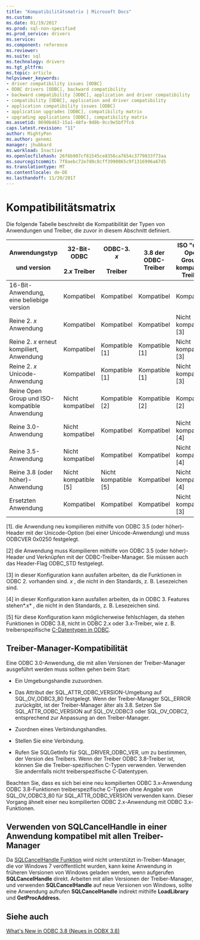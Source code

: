```yaml
---
title: "Kompatibilitätsmatrix | Microsoft Docs"
ms.custom: 
ms.date: 01/19/2017
ms.prod: sql-non-specified
ms.prod_service: drivers
ms.service: 
ms.component: reference
ms.reviewer: 
ms.suite: sql
ms.technology: drivers
ms.tgt_pltfrm: 
ms.topic: article
helpviewer_keywords:
- driver compatibility issues [ODBC]
- ODBC drivers [ODBC], backward compatibility
- backward compatibility [ODBC], application and driver compatibility
- compatibility [ODBC], application and driver compatibility
- application compatibility issues [ODBC]
- application upgrades [ODBC], compatibility matrix
- upgrading applications [ODBC], compatibility matrix
ms.assetid: 0690b463-15a1-48fa-9d0b-9cc9e5bf7fc6
caps.latest.revision: "11"
author: MightyPen
ms.author: genemi
manager: jhubbard
ms.workload: Inactive
ms.openlocfilehash: 26f6b907cf81545ce8356ca7654c3779833f73aa
ms.sourcegitcommit: 7f8aebc72e7d0c8cff3990865c9f1316996a67d5
ms.translationtype: MT
ms.contentlocale: de-DE
ms.lasthandoff: 11/20/2017
---
```

# <a name="compatibility-matrix"></a>Kompatibilitätsmatrix
Die folgende Tabelle beschreibt die Kompatibilität der Typen von Anwendungen und Treiber, die zuvor in diesem Abschnitt definiert.  
  
|Anwendungstyp<br /><br /> und version|32-Bit-ODBC<br /><br /> 2.*x* Treiber|ODBC-3. *x*<br /><br /> Treiber|3.8 der ODBC-Treiber|ISO "und" Open Group-kompatible Treiber|  
|--------------------------------------|-----------------------------------|---------------------------|---------------------|-----------------------------------------|  
|16-Bit-Anwendung, eine beliebige version|Kompatibel|Kompatibel|Kompatibel|Kompatibel|  
|Reine 2. *x* Anwendung|Kompatibel|Kompatibel|Kompatibel|Nicht kompatible [3]|  
|Reine 2. *x* erneut kompiliert, Anwendung|Kompatibel|Kompatible [1]|Kompatible [1]|Nicht kompatible [3]|  
|Reine 2. *x* Unicode-Anwendung|Kompatibel|Kompatible [1]|Kompatible [1]|Nicht kompatible [3]|  
|Reine Open Group und ISO-kompatible Anwendung|Nicht kompatibel|Kompatible [2]|Kompatible [2]|Kompatible [2]|  
|Reine 3.0-Anwendung|Nicht kompatibel|Kompatibel|Kompatibel|Nicht kompatible [4]|  
|Reine 3.5-Anwendung|Nicht kompatibel|Kompatibel|Kompatibel|Nicht kompatible [4]|  
|Reine 3.8 (oder höher)-Anwendung|Nicht kompatible [5]|Nicht kompatible [5]|Kompatibel|Nicht kompatible [4]|  
|Ersetzten Anwendung|Kompatibel|Kompatibel|Kompatibel|Nicht kompatible [3]|  
  
 [1]. die Anwendung neu kompilieren mithilfe von ODBC 3.5 (oder höher)-Header mit der Unicode-Option (bei einer Unicode-Anwendung) und muss ODBCVER 0x0250 festgelegt.  
  
 [2] die Anwendung muss Kompilieren mithilfe von ODBC 3.5 (oder höher)-Header und Verknüpfen mit der ODBC-Treiber-Manager. Sie müssen auch das Header-Flag ODBC_STD festgelegt.  
  
 [3] in dieser Konfiguration kann ausfallen arbeiten, da die Funktionen in ODBC 2. vorhanden sind. *x* , die nicht in den Standards, z. B. Lesezeichen sind.  
  
 [4] in dieser Konfiguration kann ausfallen arbeiten, da in ODBC 3. Features stehen*.x* , die nicht in den Standards, z. B. Lesezeichen sind.  
  
 [5] für diese Konfiguration kann möglicherweise fehlschlagen, da stehen Funktionen in ODBC 3.8, nicht in ODBC 2.x oder 3.x-Treiber, wie z. B. treiberspezifische [C-Datentypen in ODBC](../../../odbc/reference/develop-app/c-data-types-in-odbc.md).  
  
## <a name="driver-manager-compatibility"></a>Treiber-Manager-Kompatibilität  
 Eine ODBC 3.0-Anwendung, die mit allen Versionen der Treiber-Manager ausgeführt werden muss sollten gehen beim Start:  
  
-   Ein Umgebungshandle zuzuordnen.  
  
-   Das Attribut der SQL_ATTR_ODBC_VERSION-Umgebung auf SQL_OV_ODBC3_80 festgelegt. Wenn der Treiber-Manager SQL_ERROR zurückgibt, ist der Treiber-Manager älter als 3.8. Setzen Sie SQL_ATTR_ODBC_VERSION auf SQL_OV_ODBC3 oder SQL_OV_ODBC2, entsprechend zur Anpassung an den Treiber-Manager.  
  
-   Zuordnen eines Verbindungshandles.  
  
-   Stellen Sie eine Verbindung.  
  
-   Rufen Sie SQLGetInfo für SQL_DRIVER_ODBC_VER, um zu bestimmen, der Version des Treibers. Wenn der Treiber ODBC 3.8-Treiber ist, können Sie die Treiber-spezifischen C-Typen verwenden. Verwenden Sie andernfalls nicht treiberspezifische C-Datentypen.  
  
 Beachten Sie, dass es sich bei eine neu kompilierten ODBC 3.x-Anwendung ODBC 3.8-Funktionen treiberspezifische C-Typen ohne Angabe von SQL_OV_ODBC3_80 für SQL_ATTR_ODBC_VERSION verwenden kann. Dieser Vorgang ähnelt einer neu kompilierten ODBC 2.x-Anwendung mit ODBC 3.x-Funktionen.  
  
## <a name="using-sqlcancelhandle-in-an-application-compatible-with-all-driver-managers"></a>Verwenden von SQLCancelHandle in einer Anwendung kompatibel mit allen Treiber-Manager  
 Da [SQLCancelHandle Funktion](../../../odbc/reference/syntax/sqlcancelhandle-function.md) wird nicht unterstützt in-Treiber-Manager, die vor Windows 7 veröffentlicht wurden, kann keine Anwendung in früheren Versionen von Windows geladen werden, wenn aufgerufen **SQLCancelHandle** direkt. Arbeiten mit allen Versionen der Treiber-Manager, und verwenden **SQLCancelHandle** auf neue Versionen von Windows, sollte eine Anwendung aufrufen **SQLCancelHandle** indirekt mithilfe **LoadLibrary** und **GetProcAddress.**  
  
## <a name="see-also"></a>Siehe auch  
 [What's New in ODBC 3.8 (Neues in ODBX 3.8)](../../../odbc/reference/what-s-new-in-odbc-3-8.md)
